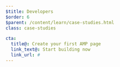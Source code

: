 ```yaml
---
$title: Developers
$order: 6
$parent: /content/learn/case-studies.html
class: case-studies

cta:
  title@: Create your first AMP page
  link_text@: Start building now
  link_url: #
---
```


